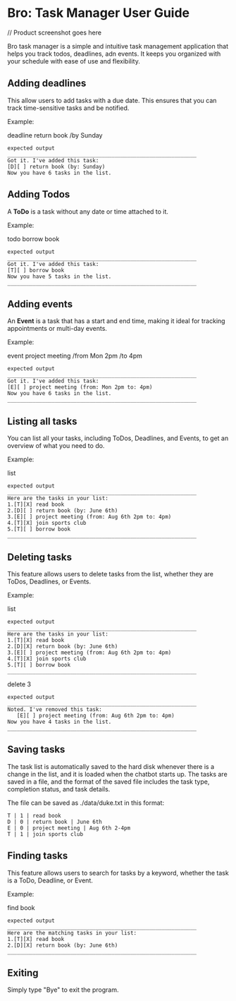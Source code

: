 # Bro: Task Manager User Guide

// Product screenshot goes here


Bro task manager is a simple and intuitive task management application that helps you track todos, deadlines, adn events. It keeps you organized with your schedule with ease of use and flexibility.


## Adding deadlines


This allow users to add tasks with a due date. This ensures that you can track time-sensitive tasks and be notified.



Example: 

deadline return book /by Sunday

```
expected output
____________________________________________________________
Got it. I've added this task:
[D][ ] return book (by: Sunday)
Now you have 6 tasks in the list.
```

## Adding Todos

A **ToDo** is a task without any date or time attached to it.

Example:

todo borrow book

```
expected output
____________________________________________________________
Got it. I've added this task:
[T][ ] borrow book
Now you have 5 tasks in the list.
____________________________________________________________  
```


## Adding events

An **Event** is a task that has a start and end time, making it ideal for tracking appointments or multi-day events.

Example:

event project meeting /from Mon 2pm /to 4pm

```
expected output
____________________________________________________________
Got it. I've added this task:
[E][ ] project meeting (from: Mon 2pm to: 4pm)
Now you have 6 tasks in the list.
____________________________________________________________  

```


## Listing all tasks

You can list all your tasks, including ToDos, Deadlines, and Events, to get an overview of what you need to do.

Example:

list

```
expected output
____________________________________________________________
Here are the tasks in your list:
1.[T][X] read book
2.[D][ ] return book (by: June 6th)
3.[E][ ] project meeting (from: Aug 6th 2pm to: 4pm)
4.[T][X] join sports club
5.[T][ ] borrow book
____________________________________________________________

```


## Deleting tasks

This feature allows users to delete tasks from the list, whether they are ToDos, Deadlines, or Events.

Example:

list

```
expected output
____________________________________________________________
Here are the tasks in your list:
1.[T][X] read book
2.[D][X] return book (by: June 6th)
3.[E][ ] project meeting (from: Aug 6th 2pm to: 4pm)
4.[T][X] join sports club
5.[T][ ] borrow book
____________________________________________________________

```

delete 3

```
expected output
____________________________________________________________
Noted. I've removed this task:
   [E][ ] project meeting (from: Aug 6th 2pm to: 4pm)
Now you have 4 tasks in the list.
____________________________________________________________

```



## Saving tasks

The task list is automatically saved to the hard disk whenever there is a change in the list, and it is loaded when the chatbot starts up. The tasks are saved in a file, and the format of the saved file includes the task type, completion status, and task details.

The file can be saved as ./data/duke.txt in this format:

```
T | 1 | read book
D | 0 | return book | June 6th
E | 0 | project meeting | Aug 6th 2-4pm
T | 1 | join sports club
```




## Finding tasks

This feature allows users to search for tasks by a keyword, whether the task is a ToDo, Deadline, or Event.

Example:

find book

```
expected output
____________________________________________________________
Here are the matching tasks in your list:
1.[T][X] read book
2.[D][X] return book (by: June 6th)
____________________________________________________________
```

## Exiting

Simply type "Bye" to exit the program.



